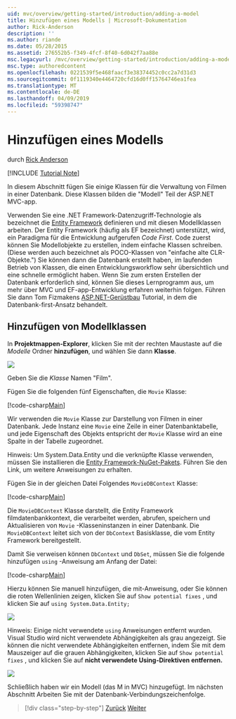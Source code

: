```yaml
---
uid: mvc/overview/getting-started/introduction/adding-a-model
title: Hinzufügen eines Modells | Microsoft-Dokumentation
author: Rick-Anderson
description: ''
ms.author: riande
ms.date: 05/28/2015
ms.assetid: 276552b5-f349-4fcf-8f40-6d042f7aa88e
msc.legacyurl: /mvc/overview/getting-started/introduction/adding-a-model
msc.type: authoredcontent
ms.openlocfilehash: 0221539f5e468faacf3e38374452c0cc2a7d31d3
ms.sourcegitcommit: 0f1119340e4464720cfd16d0ff15764746ea1fea
ms.translationtype: MT
ms.contentlocale: de-DE
ms.lasthandoff: 04/09/2019
ms.locfileid: "59398747"
---
```

# <a name="adding-a-model"></a>Hinzufügen eines Modells

durch [Rick Anderson]((https://twitter.com/RickAndMSFT))

[!INCLUDE [Tutorial Note](sample/code-location.md)]

In diesem Abschnitt fügen Sie einige Klassen für die Verwaltung von Filmen in einer Datenbank. Diese Klassen bilden die &quot;Modell&quot; Teil der ASP.NET MVC-app.

Verwenden Sie eine .NET Framework-Datenzugriff-Technologie als bezeichnet die [Entity Framework](https://docs.microsoft.com/ef/) definieren und mit diesen Modellklassen arbeiten. Der Entity Framework (häufig als EF bezeichnet) unterstützt, wird, ein Paradigma für die Entwicklung aufgerufen *Code First*. Code zuerst können Sie Modellobjekte zu erstellen, indem einfache Klassen schreiben. (Diese werden auch bezeichnet als POCO-Klassen von &quot;einfache alte CLR-Objekte.&quot;) Sie können dann die Datenbank erstellt haben, im laufenden Betrieb von Klassen, die einen Entwicklungsworkflow sehr übersichtlich und eine schnelle ermöglicht haben. Wenn Sie zum ersten Erstellen der Datenbank erforderlich sind, können Sie dieses Lernprogramm aus, um mehr über MVC und EF-app-Entwicklung erfahren weiterhin folgen. Führen Sie dann Tom Fizmakens [ASP.NET-Gerüstbau](xref:visual-studio/overview/2013/aspnet-scaffolding-overview) Tutorial, in dem die Datenbank-first-Ansatz behandelt.

## <a name="adding-model-classes"></a>Hinzufügen von Modellklassen

In **Projektmappen-Explorer**, klicken Sie mit der rechten Maustaste auf die *Modelle* Ordner **hinzufügen**, und wählen Sie dann **Klasse**.

![](adding-a-model/_static/image1.png)

Geben Sie die *Klasse* Namen &quot;Film&quot;.

Fügen Sie die folgenden fünf Eigenschaften, die `Movie` Klasse:

[!code-csharp[Main](adding-a-model/samples/sample1.cs)]

Wir verwenden die `Movie` Klasse zur Darstellung von Filmen in einer Datenbank. Jede Instanz eine `Movie` eine Zeile in einer Datenbanktabelle, und jede Eigenschaft des Objekts entspricht der `Movie` Klasse wird an eine Spalte in der Tabelle zugeordnet.

Hinweis: Um System.Data.Entity und die verknüpfte Klasse verwenden, müssen Sie installieren die [Entity Framework-NuGet-Pakets](https://www.nuget.org/packages/EntityFramework/). Führen Sie den Link, um weitere Anweisungen zu erhalten.

Fügen Sie in der gleichen Datei Folgendes `MovieDBContext` Klasse:

[!code-csharp[Main](adding-a-model/samples/sample2.cs?highlight=2,15-18)]

Die `MovieDBContext` Klasse darstellt, die Entity Framework filmdatenbankkontext, die verarbeitet werden, abrufen, speichern und Aktualisieren von `Movie` -Klasseninstanzen in einer Datenbank. Die `MovieDBContext` leitet sich von der `DbContext` Basisklasse, die vom Entity Framework bereitgestellt.

Damit Sie verweisen können `DbContext` und `DbSet`, müssen Sie die folgende hinzufügen `using` -Anweisung am Anfang der Datei:

[!code-csharp[Main](adding-a-model/samples/sample3.cs)]

Hierzu können Sie manuell hinzufügen, die mit-Anweisung, oder Sie können die roten Wellenlinien zeigen, klicken Sie auf `Show potential fixes` , und klicken Sie auf `using System.Data.Entity;`

![](adding-a-model/_static/image2.png)

Hinweis: Einige nicht verwendete `using` Anweisungen entfernt wurden. Visual Studio wird nicht verwendete Abhängigkeiten als grau angezeigt. Sie können die nicht verwendete Abhängigkeiten entfernen, indem Sie mit dem Mauszeiger auf die grauen Abhängigkeiten, klicken Sie auf `Show potential fixes` , und klicken Sie auf **nicht verwendete Using-Direktiven entfernen.**

![](adding-a-model/_static/image3.png)

Schließlich haben wir ein Modell (das M in MVC) hinzugefügt. Im nächsten Abschnitt Arbeiten Sie mit der Datenbank-Verbindungszeichenfolge.

> [!div class="step-by-step"]
> [Zurück](adding-a-view.md)
> [Weiter](creating-a-connection-string.md)
